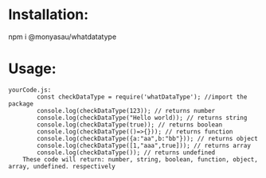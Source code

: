 # Installation:
 npm i @monyasau/whatdatatype

# Usage:

    yourCode.js:
            const checkDataType = require('whatDataType'); //import the package
            console.log(checkDataType(123)); // returns number
            console.log(checkDataType("Hello world)); // returns string
            console.log(checkDataType(true)); // returns boolean
            console.log(checkDataType(()=>{})); // returns function
            console.log(checkDataType({a:"aa",b:"bb"})); // returns object
            console.log(checkDataType([1,"aaa",true])); // returns array
            console.log(checkDataType()); // returns undefined
        These code will return: number, string, boolean, function, object, array, undefined. respectively